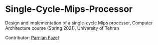 # Single-Cycle-Mips-Processor
Design and implementation of a single-cycle Mips processor, Computer Architecture course (Spring 2021), University of Tehran

Contributor: [Parnian Fazel](https://github.com/parnianf/)
